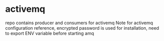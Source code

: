 # activemq
repo contains producer and consumers for activemq
Note for activemq configuration reference, encrypted password is used for installation, need to export ENV variable before starting amq
